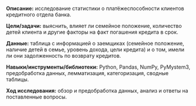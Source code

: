 **Описание:** исследование статистики о платёжеспособности клиентов кредитного отдела банка.

**Цели/задачи:** выяснить, влияет ли семейное положение, количество детей клиента и другие факторы на факт погашения кредита в срок.

**Данные:** таблица с информацией о заемщиках (семейное положение, наличие детей в семье, уровень дохода, цели кредита) и о том, имели ли они задолженность по возврату кредитов.

**Навыки/инструменты/библиотеки:** Python, Pandas, NumPy, PyMystem3, предобработка данных, лемматизация, категоризация, сводные таблицы.

**Ход исследования:** обзор и предобработка данных, анализ и ответы на поставленные вопросы.
